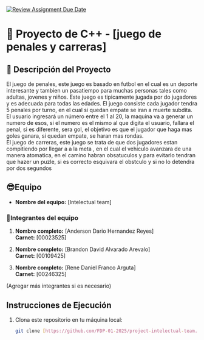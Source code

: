 [![Review Assignment Due Date](https://classroom.github.com/assets/deadline-readme-button-22041afd0340ce965d47ae6ef1cefeee28c7c493a6346c4f15d667ab976d596c.svg)](https://classroom.github.com/a/mi1WNrHU)
# 🎲 Proyecto de C++ - [juego de penales y carreras]

## 🧩 Descripción del Proyecto

El juego de penales, este juego es basado en futbol en el cual es un deporte interesante y tambien un pasatiempo para muchas personas tales como adultas, jovenes y niños. Este juego es tipicamente jugada por do jugadores y es adecuada para todas las edades.
El juego consiste cada jugador tendra 5 penales por turno, en el cual si quedan empate se iran a muerte subdita. 
El usuario ingresará un número entre el 1 al 20, la maquina va a generar un numero de esos, si el numero es el mismo al que digita el usuario, fallara el penal, si es diferente, sera gol, el objetivo es que el jugador que haga mas goles ganara, si quedan empate, se haran mas rondas.  
El juego de carreras, este juego se trata de que dos jugadores estan compitiendo por llegar a a la meta , en el cual el vehiculo avanzara de una manera atomatica, en el camino habran obsatuculos y para evitarlo tendran que hazer un puzle, si es correcto esquivara el obstculo y si no lo detendra por dos segundos


## 😎Equipo

- **Nombre del equipo:** [Intelectual team]

### 👾Integrantes del equipo

1. **Nombre completo:** [Anderson Dario Hernandez Reyes]  
   **Carnet:** [00023525]

2. **Nombre completo:** [Brandon David Alvarado Arevalo]  
   **Carnet:** [00109425]

3. **Nombre completo:** [Rene Daniel Franco Arguta]  
   **Carnet:** [00246325]

(Agregar más integrantes si es necesario)

## Instrucciones de Ejecución
1. Clona este repositorio en tu máquina local:
   ```bash
   git clone [https://github.com/FDP-01-2025/project-intelectual-team.git]
